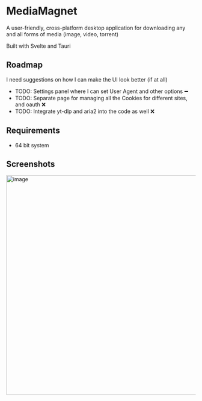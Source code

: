 # MediaMagnet
A user-friendly, cross-platform desktop application for downloading any and all forms of media (image, video, torrent)


Built with Svelte and Tauri

## Roadmap
I need suggestions on how I can make the UI look better (if at all)
- TODO: Settings panel where I can set User Agent and other options ➖
- TODO: Separate page for managing all the Cookies for different sites, and oauth ❌
- TODO: Integrate yt-dlp and aria2 into the code as well ❌

## Requirements
- 64 bit system

## Screenshots
<img width="752" height="582" alt="image" src="https://github.com/user-attachments/assets/58f8d898-ae07-4269-b2f0-0ce8f5211c53" />
